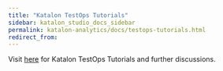 ```yaml
---
title: "Katalon TestOps Tutorials"
sidebar: katalon_studio_docs_sidebar
permalink: katalon-analytics/docs/testops-tutorials.html
redirect_from:
---
```

Visit [here](https://forum.katalon.com/c/katalon-analytics/tutorials/56) for Katalon TestOps Tutorials and further discussions.
